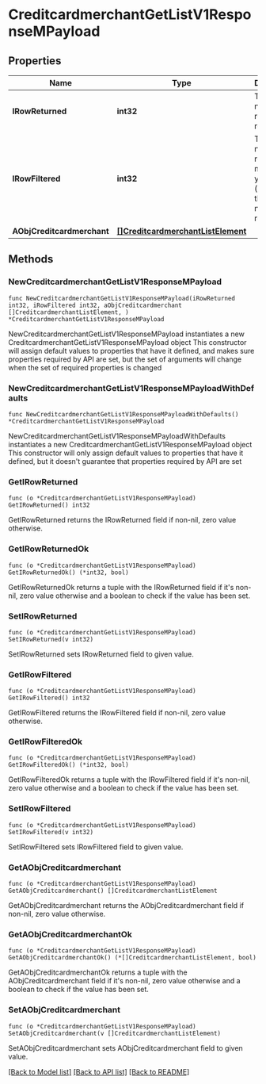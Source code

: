 # CreditcardmerchantGetListV1ResponseMPayload

## Properties

Name | Type | Description | Notes
------------ | ------------- | ------------- | -------------
**IRowReturned** | **int32** | The number of rows returned | 
**IRowFiltered** | **int32** | The number of rows matching your filters (if any) or the total number of rows | 
**AObjCreditcardmerchant** | [**[]CreditcardmerchantListElement**](CreditcardmerchantListElement.md) |  | 

## Methods

### NewCreditcardmerchantGetListV1ResponseMPayload

`func NewCreditcardmerchantGetListV1ResponseMPayload(iRowReturned int32, iRowFiltered int32, aObjCreditcardmerchant []CreditcardmerchantListElement, ) *CreditcardmerchantGetListV1ResponseMPayload`

NewCreditcardmerchantGetListV1ResponseMPayload instantiates a new CreditcardmerchantGetListV1ResponseMPayload object
This constructor will assign default values to properties that have it defined,
and makes sure properties required by API are set, but the set of arguments
will change when the set of required properties is changed

### NewCreditcardmerchantGetListV1ResponseMPayloadWithDefaults

`func NewCreditcardmerchantGetListV1ResponseMPayloadWithDefaults() *CreditcardmerchantGetListV1ResponseMPayload`

NewCreditcardmerchantGetListV1ResponseMPayloadWithDefaults instantiates a new CreditcardmerchantGetListV1ResponseMPayload object
This constructor will only assign default values to properties that have it defined,
but it doesn't guarantee that properties required by API are set

### GetIRowReturned

`func (o *CreditcardmerchantGetListV1ResponseMPayload) GetIRowReturned() int32`

GetIRowReturned returns the IRowReturned field if non-nil, zero value otherwise.

### GetIRowReturnedOk

`func (o *CreditcardmerchantGetListV1ResponseMPayload) GetIRowReturnedOk() (*int32, bool)`

GetIRowReturnedOk returns a tuple with the IRowReturned field if it's non-nil, zero value otherwise
and a boolean to check if the value has been set.

### SetIRowReturned

`func (o *CreditcardmerchantGetListV1ResponseMPayload) SetIRowReturned(v int32)`

SetIRowReturned sets IRowReturned field to given value.


### GetIRowFiltered

`func (o *CreditcardmerchantGetListV1ResponseMPayload) GetIRowFiltered() int32`

GetIRowFiltered returns the IRowFiltered field if non-nil, zero value otherwise.

### GetIRowFilteredOk

`func (o *CreditcardmerchantGetListV1ResponseMPayload) GetIRowFilteredOk() (*int32, bool)`

GetIRowFilteredOk returns a tuple with the IRowFiltered field if it's non-nil, zero value otherwise
and a boolean to check if the value has been set.

### SetIRowFiltered

`func (o *CreditcardmerchantGetListV1ResponseMPayload) SetIRowFiltered(v int32)`

SetIRowFiltered sets IRowFiltered field to given value.


### GetAObjCreditcardmerchant

`func (o *CreditcardmerchantGetListV1ResponseMPayload) GetAObjCreditcardmerchant() []CreditcardmerchantListElement`

GetAObjCreditcardmerchant returns the AObjCreditcardmerchant field if non-nil, zero value otherwise.

### GetAObjCreditcardmerchantOk

`func (o *CreditcardmerchantGetListV1ResponseMPayload) GetAObjCreditcardmerchantOk() (*[]CreditcardmerchantListElement, bool)`

GetAObjCreditcardmerchantOk returns a tuple with the AObjCreditcardmerchant field if it's non-nil, zero value otherwise
and a boolean to check if the value has been set.

### SetAObjCreditcardmerchant

`func (o *CreditcardmerchantGetListV1ResponseMPayload) SetAObjCreditcardmerchant(v []CreditcardmerchantListElement)`

SetAObjCreditcardmerchant sets AObjCreditcardmerchant field to given value.



[[Back to Model list]](../README.md#documentation-for-models) [[Back to API list]](../README.md#documentation-for-api-endpoints) [[Back to README]](../README.md)


